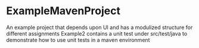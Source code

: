 # ExampleMavenProject
An example project that depends upon UI and has a modulized structure for different assignments
Example2 contains a unit test under src/test/java to demonstrate how to use unit tests in a maven environment
